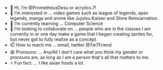 - 👋 Hi, I’m @PrometheusDesu or acrylics.7!
- 👀 I’m interested in ... video games such as league of legends, apex legends, manga and anime like Jujutsu Kaisen and Slime Reincarnation. 
- 🌱 I’m currently learning ... Computer Science
- 💞️ I’m looking to collaborate on ... people who are in the classes I am currently in or one day make a game that I began creating sprites for, but never got to fully realize as a concept.
- 📫 How to reach me ... email, twitter @7w7Friend
- 😄 Pronouns: ... Any/All I don't care what you think my gender or pronouns are, as long as I am a person that's all that matters to me.
- ⚡ Fun fact: ... I like asian foods a lot.

<!---
PrometheusDesu/PrometheusDesu is a ✨ special ✨ repository because its `README.md` (this file) appears on your GitHub profile.
You can click the Preview link to take a look at your changes.
--->
